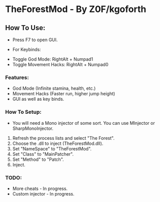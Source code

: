 # TheForestMod - By Z0F/kgoforth

## How To Use:
* Press F7 to open GUI.

* For Keybinds:
- Toggle God Mode: RightAlt + Numpad1
- Toggle Movement Hacks: RightAlt + Numpad0

### Features:
* God Mode (Infinite stamina, health, etc.)
* Movement Hacks (Faster run, higher jump height)
* GUI as well as key binds.

### How To Setup:
* You will need a Mono injector of some sort. You can use MInjector or SharpMonoInjector.
1. Refresh the process lists and select "The Forest".
2. Choose the .dll to inject (TheForestMod.dll).
3. Set "NameSpace" to "TheForestMod".
4. Set "Class" to "MainPatcher".
5. Set "Method" to "Patch".
6. Inject.

### TODO:
* More cheats - In progress.
* Custom injector - In progress.
